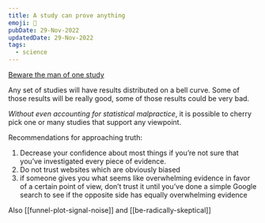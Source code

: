 ```yaml
---
title: A study can prove anything
emoji: 📘
pubDate: 29-Nov-2022
updatedDate: 29-Nov-2022
tags:
  - science
---
```


[Beware the man of one study](https://slatestarcodex.com/2014/12/12/beware-the-man-of-one-study/)

Any set of studies will have results distributed on a bell curve. Some of those results will be really good, some of those results could be very bad.

_Without even accounting for statistical malpractice_, it is possible to cherry pick one or many studies that support any viewpoint.

Recommendations for approaching truth:
1. Decrease your confidence about most things if you’re not sure that you’ve investigated every piece of evidence.
2. Do not trust websites which are obviously biased
3. if someone gives you what seems like overwhelming evidence in favor of a certain point of view, don’t trust it until you’ve done a simple Google search to see if the opposite side has equally overwhelming evidence

Also [[funnel-plot-signal-noise]] and [[be-radically-skeptical]]
